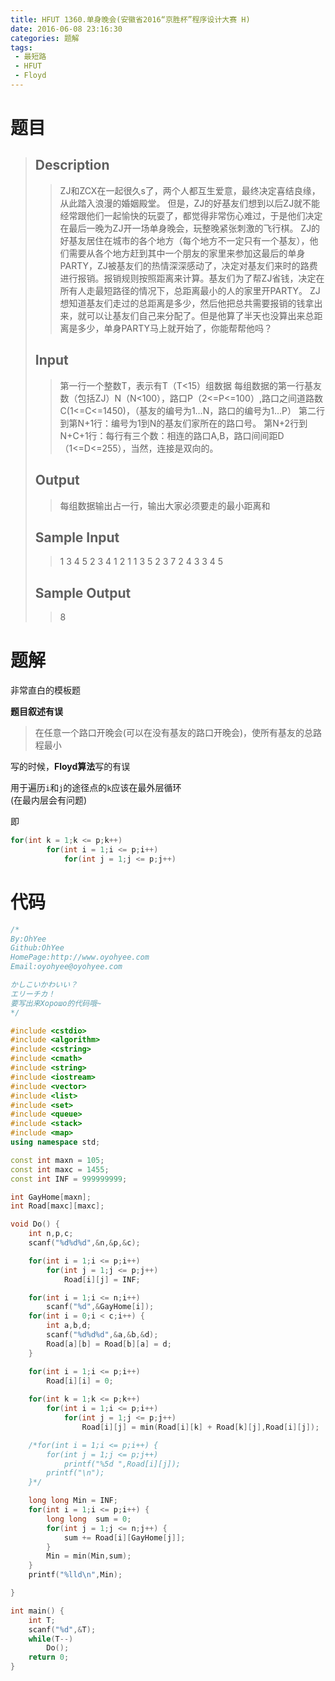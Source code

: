 ```yaml
---
title: HFUT 1360.单身晚会(安徽省2016“京胜杯”程序设计大赛 H)
date: 2016-06-08 23:16:30
categories: 题解
tags:
 - 最短路
 - HFUT
 - Floyd
---
```

# 题目

> ## Description
> 
> > ​ZJ和ZCX在一起很久s了，两个人都互生爱意，最终决定喜结良缘，从此踏入浪漫的婚姻殿堂。
> > 但是，ZJ的好基友们想到以后ZJ就不能经常跟他们一起愉快的玩耍了，都觉得非常伤心难过，于是他们决定在最后一晚为ZJ开一场单身晚会，玩整晚紧张刺激的飞行棋。
> > ZJ的好基友居住在城市的各个地方（每个地方不一定只有一个基友），他们需要从各个地方赶到其中一个朋友的家里来参加这最后的单身PARTY，ZJ被基友们的热情深深感动了，决定对基友们来时的路费进行报销。报销规则按照距离来计算。基友们为了帮ZJ省钱，决定在所有人走最短路径的情况下，总距离最小的人的家里开PARTY。
> > ZJ想知道基友们走过的总距离是多少，然后他把总共需要报销的钱拿出来，就可以让基友们自己来分配了。但是他算了半天也没算出来总距离是多少，单身PARTY马上就开始了，你能帮帮他吗？
> <!--more-->
> 
> ## Input
> 
> > 第一行一个整数T，表示有T（T&lt;15）组数据
> > 每组数据的第一行基友数（包括ZJ）N（N&lt;100），路口P（2&lt;=P&lt;=100）,路口之间道路数C(1&lt;=C&lt;=1450)，（基友的编号为1…N，路口的编号为1…P）
> > 第二行到第N+1行：编号为1到N的基友们家所在的路口号。
> > 第N+2行到N+C+1行：每行有三个数：相连的路口A,B，路口间间距D（1&lt;=D&lt;=255），当然，连接是双向的。
> 
> ## Output
> 
> > 每组数据输出占一行，输出大家必须要走的最小距离和
> 
> ## Sample Input
> 
> > 1
> > 3 4 5
> > 2
> > 3
> > 4
> > 1 2 1
> > 1 3 5
> > 2 3 7
> > 2 4 3
> > 3 4 5
> 
> ## Sample Output
> 
> > 8

# 题解

非常直白的模板题

**题目叙述有误**

> 在任意一个路口开晚会(可以在没有基友的路口开晚会)，使所有基友的总路程最小

写的时候，**Floyd算法**写的有误

用于遍历`i`和`j`的途径点的`k`应该在最外层循环  
(在最内层会有问题)

即
```cpp
for(int k = 1;k <= p;k++)
		for(int i = 1;i <= p;i++)
			for(int j = 1;j <= p;j++)
```

# 代码

```cpp 单身晚会 https://github.com/OhYee/ACM.github.io/blob/master/HFUT/1360.%E5%8D%95%E8%BA%AB%E6%99%9A%E4%BC%9A.cpp 代码备份
/*
By:OhYee
Github:OhYee
HomePage:http://www.oyohyee.com
Email:oyohyee@oyohyee.com

かしこいかわいい？
エリーチカ！
要写出来Хорошо的代码哦~
*/

#include <cstdio>
#include <algorithm>
#include <cstring>
#include <cmath>
#include <string>
#include <iostream>
#include <vector>
#include <list>
#include <set>
#include <queue>
#include <stack>
#include <map>
using namespace std;

const int maxn = 105;
const int maxc = 1455;
const int INF = 999999999;

int GayHome[maxn];
int Road[maxc][maxc];

void Do() {
	int n,p,c;
	scanf("%d%d%d",&n,&p,&c);

	for(int i = 1;i <= p;i++)
		for(int j = 1;j <= p;j++)
			Road[i][j] = INF;

	for(int i = 1;i <= n;i++)
		scanf("%d",&GayHome[i]);
	for(int i = 0;i < c;i++) {
		int a,b,d;
		scanf("%d%d%d",&a,&b,&d);
		Road[a][b] = Road[b][a] = d;
	}

	for(int i = 1;i <= p;i++)
		Road[i][i] = 0;
        
	for(int k = 1;k <= p;k++)
		for(int i = 1;i <= p;i++)
			for(int j = 1;j <= p;j++)
				Road[i][j] = min(Road[i][k] + Road[k][j],Road[i][j]);

	/*for(int i = 1;i <= p;i++) {
		for(int j = 1;j <= p;j++)
			printf("%5d ",Road[i][j]);
		printf("\n");
	}*/

	long long Min = INF;
	for(int i = 1;i <= p;i++) {
		long long  sum = 0;
		for(int j = 1;j <= n;j++) {
			sum += Road[i][GayHome[j]];
		}
		Min = min(Min,sum);
	}
	printf("%lld\n",Min);

}

int main() {
	int T;
	scanf("%d",&T);
	while(T--)
		Do();
	return 0;
}
```